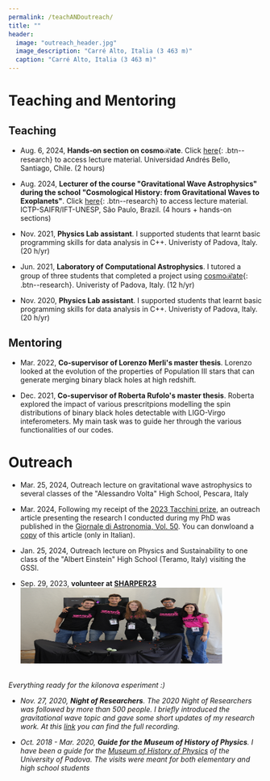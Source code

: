 ```yaml
---
permalink: /teachANDoutreach/
title: ""
header:
  image: "outreach_header.jpg"
  image_description: "Carré Alto, Italia (3 463 m)"
  caption: "Carré Alto, Italia (3 463 m)"
---
```

# Teaching and Mentoring

## Teaching

* Aug. 6, 2024, **Hands-on section on cosmo$\mathcal{R}$ate**. Click [here](/chile/){: .btn--research} to access lecture material. Universidad Andrés Bello, Santiago, Chile. (2 hours)

* Aug. 2024, **Lecturer of the course "Gravitational Wave Astrophysics" during the school "Cosmological History: from Gravitational Waves to Exoplanets"**. Click [here](/Brazil/){: .btn--research} to access lecture material. ICTP-SAIFR/IFT-UNESP, São Paulo, Brazil. (4 hours + hands-on sections)

* Nov. 2021, **Physics Lab assistant**. I supported students that learnt basic programming skills for data analysis in C++. Univeristy of Padova, Italy. (20 h/yr)

* Jun. 2021, **Laboratory of Computational Astrophysics**. I tutored a group of three students that completed a project using [cosmo$\mathcal{R}$ate](/software/){: .btn--research}. Univeristy of Padova, Italy. (12 h/yr)

* Nov. 2020, **Physics Lab assistant**. I supported students that learnt basic programming skills for data analysis in C++. Univeristy of Padova, Italy. (20 h/yr)

## Mentoring

* Mar. 2022, **Co-supervisor of Lorenzo Merli's master thesis**. Lorenzo looked at the evolution of the properties of Population III stars that can generate merging binary black holes at high redshift. 


* Dec. 2021, **Co-supervisor of Roberta Rufolo's master thesis**. Roberta explored the impact of various prescritpions modelling the spin distributions of binary black holes detectable with LIGO-Virgo inteferometers. My main task was to guide her through the various functionalities of our codes.


# Outreach 

* Mar. 25, 2024, Outreach lecture on gravitational wave astrophysics to several classes of the "Alessandro Volta" High School, Pescara, Italy

* Mar. 2024, Following my receipt of the [2023 Tacchini prize](https://www.sait.it/node/751), an outreach article presenting the research I conducted during my PhD was published in the [Giornale di Astronomia, Vol. 50](https://giornaleastronomia.difa.unibo.it/). You can donwloand a [copy](/assets/images/premioTacchini23.pdf) of this article (only in Italian).  

* Jan. 25, 2024, Outreach lecture on Physics and Sustainability to one class of the "Albert Einstein" High School (Teramo, Italy) visiting the GSSI.

* Sep. 29, 2023, **volunteer at [SHARPER23](https://www.sharper-night.it/sharper-laquila/)** <img src="/assets/images/sharper_site.jpg"  width="400" height="150">
<br>
<em>Everything ready for the kilonova esperiment :) <em>


* Nov. 27, 2020, **Night of Researchers**. The 2020 Night of Researchers was followed by more than 500 people. I briefly introduced the gravitational wave topic and gave some short updates of my research work. At this [link](https://www.youtube.com/watch?v=aA_X20AdT0s) you can find the full recording. 

* Oct. 2018 - Mar. 2020, **Guide for the Museum of History of Physics**. I have been a guide for the [Museum of History of Physics](https://www.musei.unipd.it/en/physics) of the University of Padova. The visits were meant for both elementary and high school students